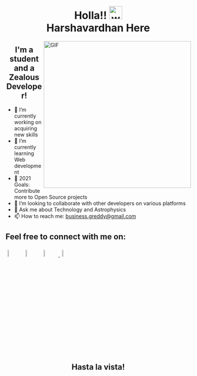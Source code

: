 <h1 align="center">  Holla!! <img alt="wave" src="https://camo.githubusercontent.com/0092ad4434a6214e925eeddd36d7eb880ef2dae0be925304df2b743f30544a2c/68747470733a2f2f656d6f6a69732e736c61636b6d6f6a69732e636f6d2f656d6f6a69732f696d616765732f313538383137373032302f383830392f776176655f68656c6c6f2e6769663f31353838313737303230" width="35"> <br> Harshavardhan Here </h1>

<img align="right" height="400px" alt="GIF" src="https://camo.githubusercontent.com/9375f7c5936266ff4f0be613951ac536c4de2cb4a822ec8a461951062f4b6381/68747470733a2f2f7777772e6c696e6b706963747572652e636f6d2f712f53637265656e73686f745f323032312d30362d31395f61745f31302e30382e31335f414d2d72656d6f766562672d707265766965772e706e67" padding="5px" />

<h2 align="center"> I'm a student and a Zealous Developer! </h2>


- 🔭 I’m currently working on acquiring new skills
- 🌱 I’m currently learning Web development
- 🎯 2021 Goals: Contribute more to Open Source projects
- 👯 I’m looking to collaborate with other developers on various platforms
- 💬 Ask me about Technology and Astrophysics
- 📫 How to reach me: business.greddy@gmail.com 

<h2 align='left'>Feel free to connect with me on:  </h2> 

<p align="left" >
	<a href="https://github.com/Harshavardhan7678"><img alt="github" width="7%" style="padding:5px" src="https://img.icons8.com/nolan/512/github.png"/></a>
	<a href="https://www.linkedin.com/in/harshavardhan-reddy18"><img alt="linkedin" width="7%" style="padding:5px" src="https://img.icons8.com/nolan/512/linkedin.png"/></a>
	<a href="https://www.instagram.com/harshavardhan._._reddy/"><img alt="instagram" width="7%" style="padding:5px" src="https://img.icons8.com/nolan/512/instagram-new.png"/>
	<a href="https://twitter.com/ReddyGajarla/"><img alt="twitter" width="7%" style="padding:5px" src="https://img.icons8.com/nolan/512/twitter--v1.png"/></a>
<h2 align='center'> Hasta la vista! </h2> 

